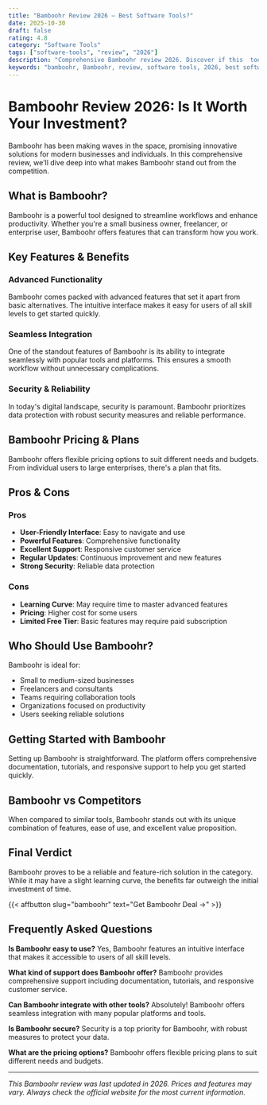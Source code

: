 ```yaml
---
title: "Bamboohr Review 2026 – Best Software Tools?"
date: 2025-10-30
draft: false
rating: 4.8
category: "Software Tools"
tags: ["software-tools", "review", "2026"]
description: "Comprehensive Bamboohr review 2026. Discover if this  tool is the best choice for your needs."
keywords: "bamboohr, Bamboohr, review, software tools, 2026, best software tools"
---
```


# Bamboohr Review 2026: Is It Worth Your Investment?

Bamboohr has been making waves in the  space, promising innovative solutions for modern businesses and individuals. In this comprehensive review, we'll dive deep into what makes Bamboohr stand out from the competition.

## What is Bamboohr?

Bamboohr is a powerful  tool designed to streamline workflows and enhance productivity. Whether you're a small business owner, freelancer, or enterprise user, Bamboohr offers features that can transform how you work.

## Key Features & Benefits

### Advanced Functionality
Bamboohr comes packed with advanced features that set it apart from basic alternatives. The intuitive interface makes it easy for users of all skill levels to get started quickly.

### Seamless Integration
One of the standout features of Bamboohr is its ability to integrate seamlessly with popular tools and platforms. This ensures a smooth workflow without unnecessary complications.

### Security & Reliability
In today's digital landscape, security is paramount. Bamboohr prioritizes data protection with robust security measures and reliable performance.

## Bamboohr Pricing & Plans

Bamboohr offers flexible pricing options to suit different needs and budgets. From individual users to large enterprises, there's a plan that fits.

## Pros & Cons

### Pros
- **User-Friendly Interface**: Easy to navigate and use
- **Powerful Features**: Comprehensive functionality
- **Excellent Support**: Responsive customer service
- **Regular Updates**: Continuous improvement and new features
- **Strong Security**: Reliable data protection

### Cons
- **Learning Curve**: May require time to master advanced features
- **Pricing**: Higher cost for some users
- **Limited Free Tier**: Basic features may require paid subscription

## Who Should Use Bamboohr?

Bamboohr is ideal for:
- Small to medium-sized businesses
- Freelancers and consultants
- Teams requiring collaboration tools
- Organizations focused on productivity
- Users seeking reliable  solutions

## Getting Started with Bamboohr

Setting up Bamboohr is straightforward. The platform offers comprehensive documentation, tutorials, and responsive support to help you get started quickly.

## Bamboohr vs Competitors

When compared to similar tools, Bamboohr stands out with its unique combination of features, ease of use, and excellent value proposition.

## Final Verdict

Bamboohr proves to be a reliable and feature-rich solution in the  category. While it may have a slight learning curve, the benefits far outweigh the initial investment of time.

{{< affbutton slug="bamboohr" text="Get Bamboohr Deal →" >}}

## Frequently Asked Questions

**Is Bamboohr easy to use?**
Yes, Bamboohr features an intuitive interface that makes it accessible to users of all skill levels.

**What kind of support does Bamboohr offer?**
Bamboohr provides comprehensive support including documentation, tutorials, and responsive customer service.

**Can Bamboohr integrate with other tools?**
Absolutely! Bamboohr offers seamless integration with many popular platforms and tools.

**Is Bamboohr secure?**
Security is a top priority for Bamboohr, with robust measures to protect your data.

**What are the pricing options?**
Bamboohr offers flexible pricing plans to suit different needs and budgets.

---

*This Bamboohr review was last updated in 2026. Prices and features may vary. Always check the official website for the most current information.*
